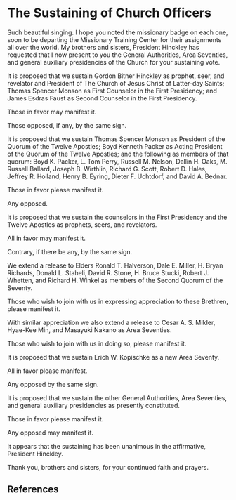 # The Sustaining of Church Officers

Such beautiful singing. I hope you noted the missionary badge on each one,
soon to be departing the Missionary Training Center for their assignments all
over the world. My brothers and sisters, President Hinckley has requested that
I now present to you the General Authorities, Area Seventies, and general
auxiliary presidencies of the Church for your sustaining vote.

It is proposed that we sustain Gordon Bitner Hinckley as prophet, seer, and
revelator and President of The Church of Jesus Christ of Latter-day Saints;
Thomas Spencer Monson as First Counselor in the First Presidency; and James
Esdras Faust as Second Counselor in the First Presidency.

Those in favor may manifest it.

Those opposed, if any, by the same sign.

It is proposed that we sustain Thomas Spencer Monson as President of the
Quorum of the Twelve Apostles; Boyd Kenneth Packer as Acting President of the
Quorum of the Twelve Apostles; and the following as members of that quorum:
Boyd K. Packer, L. Tom Perry, Russell M. Nelson, Dallin H. Oaks, M. Russell
Ballard, Joseph B. Wirthlin, Richard G. Scott, Robert D. Hales, Jeffrey R.
Holland, Henry B. Eyring, Dieter F. Uchtdorf, and David A. Bednar.

Those in favor please manifest it.

Any opposed.

It is proposed that we sustain the counselors in the First Presidency and the
Twelve Apostles as prophets, seers, and revelators.

All in favor may manifest it.

Contrary, if there be any, by the same sign.

We extend a release to Elders Ronald T. Halverson, Dale E. Miller, H. Bryan
Richards, Donald L. Staheli, David R. Stone, H. Bruce Stucki, Robert J.
Whetten, and Richard H. Winkel as members of the Second Quorum of the Seventy.

Those who wish to join with us in expressing appreciation to these Brethren,
please manifest it.

With similar appreciation we also extend a release to Cesar A. S. Milder,
Hyae-Kee Min, and Masayuki Nakano as Area Seventies.

Those who wish to join with us in doing so, please manifest it.

It is proposed that we sustain Erich W. Kopischke as a new Area Seventy.

All in favor please manifest.

Any opposed by the same sign.

It is proposed that we sustain the other General Authorities, Area Seventies,
and general auxiliary presidencies as presently constituted.

Those in favor please manifest it.

Any opposed may manifest it.

It appears that the sustaining has been unanimous in the affirmative,
President Hinckley.

Thank you, brothers and sisters, for your continued faith and prayers.

## References

